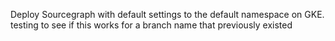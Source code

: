 Deploy Sourcegraph with default settings to the default namespace on GKE.
testing to see if this works for a branch name that previously existed
